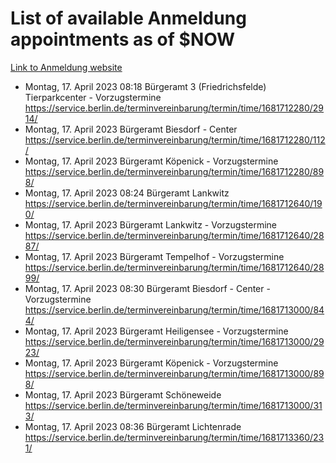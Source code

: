 # List of available Anmeldung appointments as of $NOW
[Link to Anmeldung website](https://service.berlin.de/terminvereinbarung/termin/tag.php?termin=1&anliegen[]=120686&dienstleisterlist=122210,122217,327316,122219,327312,122227,327314,122231,327346,122243,327348,122254,122252,329742,122260,329745,122262,329748,122271,327278,122273,327274,122277,327276,330436,122280,327294,122282,327290,122284,327292,122291,327270,122285,327266,122286,327264,122296,327268,150230,329760,122297,327286,122294,327284,122312,329763,122314,329775,122304,327330,122311,327334,122309,327332,317869,122281,327352,122279,329772,122283,122276,327324,122274,327326,122267,329766,122246,327318,122251,327320,122257,327322,122208,327298,122226,327300&herkunft=http%3A%2F%2Fservice.berlin.de%2Fdienstleistung%2F120686%2F)
- Montag, 17. April 2023 08:18 Bürgeramt 3 (Friedrichsfelde) Tierparkcenter - Vorzugstermine https://service.berlin.de/terminvereinbarung/termin/time/1681712280/2914/
- Montag, 17. April 2023  Bürgeramt Biesdorf - Center https://service.berlin.de/terminvereinbarung/termin/time/1681712280/112/
- Montag, 17. April 2023  Bürgeramt Köpenick - Vorzugstermine https://service.berlin.de/terminvereinbarung/termin/time/1681712280/898/
- Montag, 17. April 2023 08:24 Bürgeramt Lankwitz https://service.berlin.de/terminvereinbarung/termin/time/1681712640/190/
- Montag, 17. April 2023  Bürgeramt Lankwitz - Vorzugstermine https://service.berlin.de/terminvereinbarung/termin/time/1681712640/2887/
- Montag, 17. April 2023  Bürgeramt Tempelhof - Vorzugstermine https://service.berlin.de/terminvereinbarung/termin/time/1681712640/2899/
- Montag, 17. April 2023 08:30 Bürgeramt Biesdorf - Center - Vorzugstermine https://service.berlin.de/terminvereinbarung/termin/time/1681713000/844/
- Montag, 17. April 2023  Bürgeramt Heiligensee - Vorzugstermine https://service.berlin.de/terminvereinbarung/termin/time/1681713000/2923/
- Montag, 17. April 2023  Bürgeramt Köpenick - Vorzugstermine https://service.berlin.de/terminvereinbarung/termin/time/1681713000/898/
- Montag, 17. April 2023  Bürgeramt Schöneweide https://service.berlin.de/terminvereinbarung/termin/time/1681713000/313/
- Montag, 17. April 2023 08:36 Bürgeramt Lichtenrade https://service.berlin.de/terminvereinbarung/termin/time/1681713360/231/
